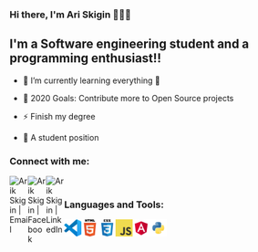 ### Hi there, I'm Ari Skigin  👋👋👋



## I'm a Software engineering student and a programming enthusiast!!

- 🌱 I’m currently learning everything 🤣

- 🥅 2020 Goals: Contribute more to Open Source projects

- ⚡ Finish my degree

- 🔭 A student position



### Connect with me:

<a href = "mailto: arik30000@gmail.com">
<img align="left" alt="Arik Skigin | Email" width="32px" src="https://cdn.jsdelivr.net/npm/simple-icons@v3/icons/gmail.svg" /></a>
<a href="https://www.facebook.com/arik.skigin/">
<img align="left" alt="Arik Skigin | Facebook" width="32px" src="https://cdn.jsdelivr.net/npm/simple-icons@v3/icons/facebook.svg" />
</a>
<a href="https://www.linkedin.com/in/arik-skigin/">
<img align="left" alt="Arik Skigin | LinkedIn" width="32px" src="https://cdn.jsdelivr.net/npm/simple-icons@v3/icons/linkedin.svg" />
</a>



<br />

### Languages and Tools:

<img align="left" alt="Visual Studio Code" width="30px" src="https://raw.githubusercontent.com/github/explore/80688e429a7d4ef2fca1e82350fe8e3517d3494d/topics/visual-studio-code/visual-studio-code.png" />
<img align="left" alt="HTML5" width="30px" src="https://raw.githubusercontent.com/github/explore/80688e429a7d4ef2fca1e82350fe8e3517d3494d/topics/html/html.png" />
<img align="left" alt="CSS3" width="30px" src="https://raw.githubusercontent.com/github/explore/80688e429a7d4ef2fca1e82350fe8e3517d3494d/topics/css/css.png" />
<img align="left" alt="JavaScript" width="30px" src="https://raw.githubusercontent.com/github/explore/80688e429a7d4ef2fca1e82350fe8e3517d3494d/topics/javascript/javascript.png" />
<img align="left" alt="Angular" width="30px" src="https://raw.githubusercontent.com/github/explore/80688e429a7d4ef2fca1e82350fe8e3517d3494d/topics/angular/angular.png" />
<img align="left" alt="Python" width="30px" src="https://raw.githubusercontent.com/github/explore/e94815998e4e0713912fed477a1f346ec04c3da2/topics/python/python.png" />
